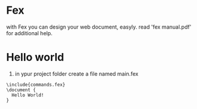 # Fex
with Fex you can design your web document, easyly.
read 'fex manual.pdf' for additional help.

# Hello world
1. in ypur project folder create a file named main.fex
```
\include{commands.fex}
\document {
  Hello World!
}
```
